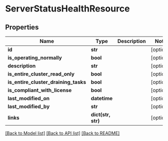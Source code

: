 # ServerStatusHealthResource

## Properties
Name | Type | Description | Notes
------------ | ------------- | ------------- | -------------
**id** | **str** |  | [optional] 
**is_operating_normally** | **bool** |  | [optional] 
**description** | **str** |  | [optional] 
**is_entire_cluster_read_only** | **bool** |  | [optional] 
**is_entire_cluster_draining_tasks** | **bool** |  | [optional] 
**is_compliant_with_license** | **bool** |  | [optional] 
**last_modified_on** | **datetime** |  | [optional] 
**last_modified_by** | **str** |  | [optional] 
**links** | **dict(str, str)** |  | [optional] 

[[Back to Model list]](../README.md#documentation-for-models) [[Back to API list]](../README.md#documentation-for-api-endpoints) [[Back to README]](../README.md)


